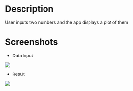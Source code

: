 # Description
User inputs two numbers and the app displays a plot of them

# Screenshots
* Data input
<img src="https://user-images.githubusercontent.com/58195806/86318373-9b43b780-bbe6-11ea-835e-87f6656f3886.png"/>

* Result
<img src="https://user-images.githubusercontent.com/58195806/86318374-9bdc4e00-bbe6-11ea-87fc-55e8669e2523.png"/>
